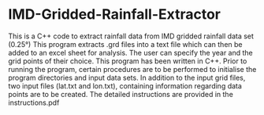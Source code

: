 # IMD-Gridded-Rainfall-Extractor
This is a C++ code to extract rainfall data from IMD gridded rainfall data set (0.25°)
This program extracts .grd files into a text file which can then be added to an excel sheet for analysis. The user can specify the year and the grid points of their choice. This program has been written in C++. Prior to running the program, certain procedures are to be performed to initialise the program directories and input data sets. In addition to the input grid files, two input files (lat.txt and lon.txt), containing information regarding data points are to be created. The detailed instructions are provided in the instructions.pdf
